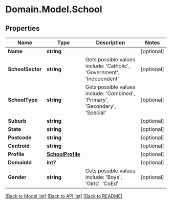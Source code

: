 # Domain.Model.School
## Properties

Name | Type | Description | Notes
------------ | ------------- | ------------- | -------------
**Name** | **string** |  | [optional] 
**SchoolSector** | **string** | Gets possible values include: &#x27;Catholic&#x27;, &#x27;Government&#x27;,  &#x27;Independent&#x27; | [optional] 
**SchoolType** | **string** | Gets possible values include: &#x27;Combined&#x27;, &#x27;Primary&#x27;, &#x27;Secondary&#x27;,  &#x27;Special&#x27; | [optional] 
**Suburb** | **string** |  | [optional] 
**State** | **string** |  | [optional] 
**Postcode** | **string** |  | [optional] 
**Centroid** | **string** |  | [optional] 
**Profile** | [**SchoolProfile**](SchoolProfile.md) |  | [optional] 
**DomainId** | **int?** |  | [optional] 
**Gender** | **string** | Gets possible values include: &#x27;Boys&#x27;, &#x27;Girls&#x27;, &#x27;CoEd&#x27; | [optional] 

[[Back to Model list]](../README.md#documentation-for-models) [[Back to API list]](../README.md#documentation-for-api-endpoints) [[Back to README]](../README.md)

